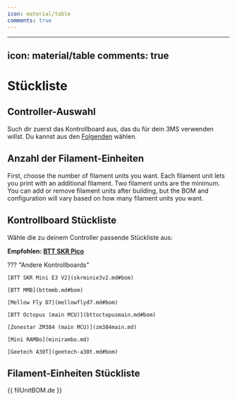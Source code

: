 ```yaml
---
icon: material/table
comments: true
---
```

---
icon: material/table
comments: true
---


# Stückliste

## Controller-Auswahl

Such dir zuerst das Kontrollboard aus, das du für dein 3MS verwenden willst. Du kannst aus den [Folgenden](controllers/index.md) wählen.

## Anzahl der Filament-Einheiten

First, choose the number of filament units you want. Each filament unit lets you print with an additional filament. Two filament units are the minimum. You can add or remove filament units after building, but the BOM and configuration will vary based on how many filament units you want.

## Kontrollboard Stückliste

Wähle die zu deinem Controller passende Stückliste aus:

**Empfohlen: [BTT SKR Pico](skrpico.md#bom)** 

??? "Andere Kontrollboards"

    [BTT SKR Mini E3 V2](skrminie3v2.md#bom)
    
    [BTT MMB](bttmmb.md#bom)
    
    [Mellow Fly D7](mellowflyd7.md#bom)
    
    [BTT Octopus (main MCU)](bttoctopusmain.md#bom)
    
    [Zonestar ZM384 (main MCU)](zm384main.md)
    
    [Mini RAMBo](minirambo.md)
    
    [Geetech A30T](geetech-a30t.md#bom)

## Filament-Einheiten Stückliste

{{ filUnitBOM.de }}